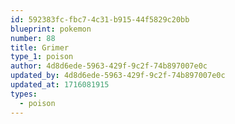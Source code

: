 ```yaml
---
id: 592383fc-fbc7-4c31-b915-44f5829c20bb
blueprint: pokemon
number: 88
title: Grimer
type_1: poison
author: 4d8d6ede-5963-429f-9c2f-74b897007e0c
updated_by: 4d8d6ede-5963-429f-9c2f-74b897007e0c
updated_at: 1716081915
types:
  - poison
---
```

